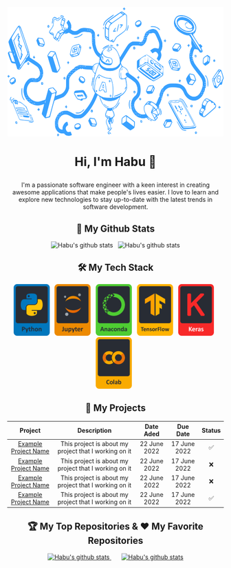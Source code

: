 <div align=center><img src="https://github.com/habuhenka/habuhenka/blob/main/Banner.svg" height=300/></div>

# <p align=center>Hi, I'm Habu 👋</p>
<p align=center>I'm a passionate software engineer with a keen interest in creating awesome applications that make people's lives easier. I love to learn and explore new technologies to stay up-to-date with the latest trends in software development.</p>

## <div align=center>🎯 My Github Stats</div>
<div align=center >
  <img src="https://github-readme-streak-stats.herokuapp.com?user=habuhenka&theme=onedark&hide_border=true" alt="Habu's github stats" height=180/> &nbsp
  <img src="https://github-readme-stats.vercel.app/api/top-langs/?username=habuhenka&layout=compact&hide_border=true&theme=onedark&count_private=true" alt="Habu's github stats" height=180/>
</div>

## <div align=center>🛠️ My Tech Stack</div>
<p align="center">
  <a href=https://www.python.org><img src="https://github.com/habuhenka/habuhenka/blob/main/Python.svg" alt="Python" height=120/></a> &nbsp
  <a href=https://jupyter.org><img src="https://github.com/habuhenka/habuhenka/blob/main/Jupyter.svg" alt="Jupyter Notebook" height=120/></a> &nbsp
  <a href=https://www.anaconda.com><img src="https://github.com/habuhenka/habuhenka/blob/main/Anaconda.svg" alt="Anaconda" height=120/></a> &nbsp
  <a href=https://www.tensorflow.org><img src="https://github.com/habuhenka/habuhenka/blob/main/TensorFlow.svg" alt="TensorFlow" height=120/></a> &nbsp
  <a href=https://keras.io><img src="https://github.com/habuhenka/habuhenka/blob/main/Keras.svg" alt="Keras" height=120/></a> &nbsp
  <a href=https://colab.research.google.com><img src="https://github.com/habuhenka/habuhenka/blob/main/Colab.svg" alt="Google Colab" height=120/></a> &nbsp
</p>

## <div align=center>🚀 My Projects</div>
<table align=center>
    <thead>
        <tr>
            <th>Project</th>
            <th>Description</th>
            <th>Date Aded</th>
            <th>Due Date</th>
            <th>Status</th>
        </tr>
    </thead>
    <tbody>
        <tr>
            <td align="center"><a href=https://github.com/habuhenka/Project-1>Example Project Name</a></td>
            <td align="center">This project is about my project that I working on it</td>
            <td align="center">22 June 2022</td>
            <td align="center">17 June 2022</td>
            <td align="center">✅</td>
        </tr>
        <tr>
            <td align="center"><a href=https://github.com/habuhenka/Project-1>Example Project Name</a></td>
            <td align="center">This project is about my project that I working on it</td>
            <td align="center">22 June 2022</td>
            <td align="center">17 June 2022</td>
            <td align="center">❌</td>
        </tr>
        <tr>
            <td align="center"><a href=https://github.com/habuhenka/Project-1>Example Project Name</a></td>
            <td align="center">This project is about my project that I working on it</td>
            <td align="center">22 June 2022</td>
            <td align="center">17 June 2022</td>
            <td align="center">❌</td>
        </tr>
        <tr>
            <td align="center"><a href=https://github.com/habuhenka/Project-1>Example Project Name</a></td>
            <td align="center">This project is about my project that I working on it</td>
            <td align="center">22 June 2022</td>
            <td align="center">17 June 2022</td>
            <td align="center">✅</td>
        </tr>
    </tbody>
</table>

## <div align=center>🏆 My Top Repositories & ❤️ My Favorite Repositories</div>
<div align=center>
  <a href=https://github.com/habuhenka/static-web> <img src="https://github-readme-stats.vercel.app/api/pin/?username=habuhenka&repo=habuhenka&border_color=e4bf7a&theme=onedark" alt="Habu's github stats"/> </a> &nbsp &nbsp &nbsp 
  <a href=https://github.com/habuhenka/Flutter-Task> <img src="https://github-readme-stats.vercel.app/api/pin/?username=habuhenka&repo=habuhenka&border_color=e4bf7a&theme=onedark" alt="Habu's github stats"/> </a>
</div>
<!--&nbsp
<div align=center>
  <a href=https://github.com/habuhenka/static-web> <img src="https://github-readme-stats.vercel.app/api/pin/?username=habuhenka&repo=static-web&border_color=e4bf7a&theme=onedark" alt="Habu's github stats"/> </a> &nbsp &nbsp &nbsp 
  <a href=https://github.com/habuhenka/Flutter-Task> <img src="https://github-readme-stats.vercel.app/api/pin/?username=habuhenka&repo=Flutter-Task&border_color=e4bf7a&theme=onedark" alt="Habu's github stats"/> </a>
</div>-->
